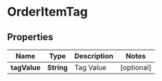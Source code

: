 

# OrderItemTag


## Properties

| Name | Type | Description | Notes |
|------------ | ------------- | ------------- | -------------|
|**tagValue** | **String** | Tag Value |  [optional] |



